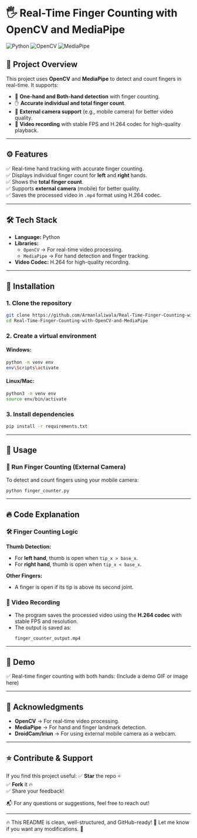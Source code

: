 # 🖐️ Real-Time Finger Counting with OpenCV and MediaPipe

![Python](https://img.shields.io/badge/Python-3.8%2B-blue) ![OpenCV](https://img.shields.io/badge/OpenCV-4.5%2B-green) ![MediaPipe](https://img.shields.io/badge/MediaPipe-0.9%2B-orange)

## 🚀 Project Overview
This project uses **OpenCV** and **MediaPipe** to detect and count fingers in real-time. It supports:
- 🎯 **One-hand and Both-hand detection** with finger counting.
- ✋ **Accurate individual and total finger count**.
- 🎥 **External camera support** (e.g., mobile camera) for better video quality.
- 💾 **Video recording** with stable FPS and H.264 codec for high-quality playback.

---

## ⚙️ Features
✅ Real-time hand tracking with accurate finger counting.  
✅ Displays individual finger count for **left** and **right** hands.  
✅ Shows the **total finger count**.  
✅ Supports **external camera** (mobile) for better quality.  
✅ Saves the processed video in `.mp4` format using H.264 codec.  

---

## 🛠️ Tech Stack
- **Language:** Python  
- **Libraries:**  
  - `OpenCV` → For real-time video processing.  
  - `MediaPipe` → For hand detection and finger tracking.  
- **Video Codec:** H.264 for high-quality recording.  

---

## 📝 Installation

### 1. Clone the repository
```bash
git clone https://github.com/Armanlaliwala/Real-Time-Finger-Counting-with-OpenCV-and-MediaPipe.git
cd Real-Time-Finger-Counting-with-OpenCV-and-MediaPipe
```

### 2. Create a virtual environment
#### Windows:
```bash
python -m venv env
env\Scripts\activate
```
#### Linux/Mac:
```bash
python3 -m venv env
source env/bin/activate
```

### 3. Install dependencies
```bash
pip install -r requirements.txt
```

---

## 🚀 Usage

### 🎥 Run Finger Counting (External Camera)
To detect and count fingers using your mobile camera:
```bash
python finger_counter.py
```

---

## 🔥 Code Explanation

### 🛠️ Finger Counting Logic
**Thumb Detection:**
- For **left hand**, thumb is open when `tip_x > base_x`.
- For **right hand**, thumb is open when `tip_x < base_x`.

**Other Fingers:**
- A finger is open if its tip is above its second joint.

### 🎥 Video Recording
- The program saves the processed video using the **H.264 codec** with stable FPS and resolution.
- The output is saved as:
  ```
  finger_counter_output.mp4
  ```

---

## 📸 Demo
✅ Real-time finger counting with both hands:
(Include a demo GIF or image here)

---

## 🙌 Acknowledgments
- **OpenCV** → For real-time video processing.
- **MediaPipe** → For hand and finger landmark detection.
- **DroidCam/Iriun** → For using external mobile camera as a webcam.

---

## ⭐ Contribute & Support
If you find this project useful:
✅ **Star** the repo ⭐  
✅ **Fork** it 🔥  
✅ Share your feedback!  

📬 For any questions or suggestions, feel free to reach out!

---

🔥 This README is clean, well-structured, and GitHub-ready! 🚀 Let me know if you want any modifications. 🎯

